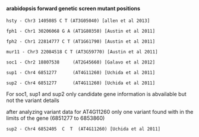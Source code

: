 #### arabidopsis forward genetic screen mutant positions

	hsty - Chr3 1405085 C T (AT3G05040) [allen et al 2013]

	fph1 - Chr1 30206068 G A (AT1G80350) [Austin et al 2011]

	fph2 - Chr1 22814777 C T (AT1G61790) [Austin et al 2011]

	mur11 - Chr3 22084518 C T (AT3G59770) [Austin et al 2011]

	soc1 - Chr2 18807538     (AT2G45660) [Galavo et al 2012]

	sup1 - Chr4 6851277      (AT4G11260) [Uchida et al 2011]

	sup2 - Chr4 6851277      (AT4G11260) [Uchida et al 2011]

For soc1, sup1 and sup2 only candidate gene information is abvailable but not the variant details

after analyzing variant data for AT4G11260 only one variant found with in the limits of the gene (6851277 to 6853860)

	sup2 - Chr4 6852405  C  T  (AT4G11260) [Uchida et al 2011]
